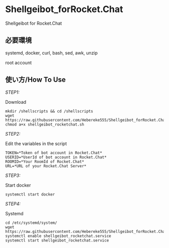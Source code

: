# Shellgeibot_forRocket.Chat
Shellgeibot for Rocket.Chat

必要環境
-------------
systemd,
docker,
curl,
bash,
sed,
awk,
unzip

root account

使い方/How To Use
-------------
*STEP1:*

Download

	mkdir /shellscripts && cd /shellscripts
	wget https://raw.githubusercontent.com/Hebereke555/Shellgeibot_forRocket.Chat/main/shellgeibot_rocketchat.sh
	chmod a+x shellgeibot_rocketchat.sh
	
*STEP2:*
	
Edit the variables in the script
	
	TOKEN=*Token of bot account in Rocket.Chat*
	USERID=*UserId of bot account in Rocket.Chat*
	ROOMID=*Your RoomId of Rocket.Chat*
	URL=*URL of your Rocket.Chat Server*

*STEP3:*

Start docker
	
	systemctl start docker
	
*STEP4:*

Systemd
	
	cd /etc/systemd/system/
	wget https://raw.githubusercontent.com/Hebereke555/Shellgeibot_forRocket.Chat/main/shellgeibot_rocketchat.service
	systemctl enable shellgeibot_rocketchat.service
	systemctl start shellgeibot_rocketchat.service
